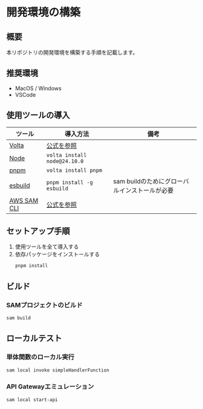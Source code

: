 # 開発環境の構築

## 概要

本リポジトリの開発環境を構築する手順を記載します。

## 推奨環境

- MacOS / Windows
- VSCode

## 使用ツールの導入

|ツール|導入方法|備考|
|--|--|--|
|[Volta](https://volta.sh/)|[公式を参照](https://docs.volta.sh/guide/getting-started)||
|[Node](https://nodejs.org/ja)|`volta install node@24.10.0`||
|[pnpm](https://pnpm.io/ja/)|`volta install pnpm`||
|[esbuild](https://esbuild.github.io/)|`pnpm install -g esbuild`|sam buildのためにグローバルインストールが必要|
|[AWS SAM CLI](https://docs.aws.amazon.com/ja_jp/serverless-application-model/latest/developerguide/what-is-sam.html)|[公式を参照](https://docs.aws.amazon.com/ja_jp/serverless-application-model/latest/developerguide/install-sam-cli.html)||

## セットアップ手順

1. 使用ツールを全て導入する
2. 依存パッケージをインストールする
   ```sh
   pnpm install
   ```

## ビルド

### SAMプロジェクトのビルド
```sh
sam build
```

## ローカルテスト

### 単体関数のローカル実行
```sh
sam local invoke simpleHandlerFunction
```

### API Gatewayエミュレーション
```sh
sam local start-api
```
